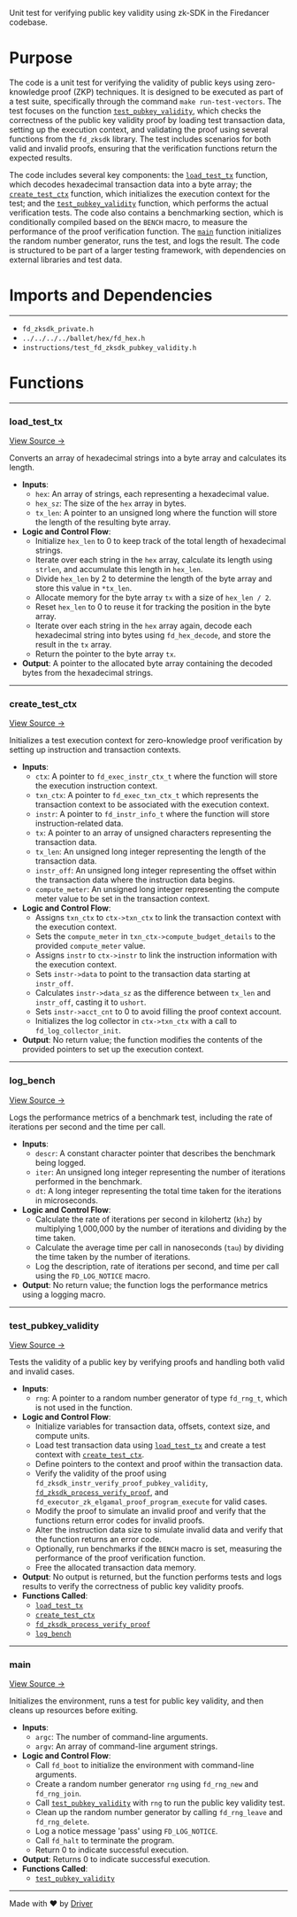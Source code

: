 <!--------------------------------------------------------------------------------->
<!-- IMPORTANT: This file is auto-generated by Driver (https://driver.ai). -------->
<!-- Manual edits may be overwritten on future commits. --------------------------->
<!--------------------------------------------------------------------------------->

Unit test for verifying public key validity using zk-SDK in the Firedancer codebase.

# Purpose
The code is a unit test for verifying the validity of public keys using zero-knowledge proof (ZKP) techniques. It is designed to be executed as part of a test suite, specifically through the command `make run-test-vectors`. The test focuses on the function [`test_pubkey_validity`](<#test_pubkey_validity>), which checks the correctness of the public key validity proof by loading test transaction data, setting up the execution context, and validating the proof using several functions from the `fd_zksdk` library. The test includes scenarios for both valid and invalid proofs, ensuring that the verification functions return the expected results.

The code includes several key components: the [`load_test_tx`](<#load_test_tx>) function, which decodes hexadecimal transaction data into a byte array; the [`create_test_ctx`](<#create_test_ctx>) function, which initializes the execution context for the test; and the [`test_pubkey_validity`](<#test_pubkey_validity>) function, which performs the actual verification tests. The code also contains a benchmarking section, which is conditionally compiled based on the `BENCH` macro, to measure the performance of the proof verification function. The [`main`](<#main>) function initializes the random number generator, runs the test, and logs the result. The code is structured to be part of a larger testing framework, with dependencies on external libraries and test data.
# Imports and Dependencies

---
- `fd_zksdk_private.h`
- `../../../../ballet/hex/fd_hex.h`
- `instructions/test_fd_zksdk_pubkey_validity.h`


# Functions

---
### load\_test\_tx<!-- {{#callable:load_test_tx}} -->
[View Source →](<../../../../../../../src/flamenco/runtime/program/zksdk/test_zksdk.c#L13>)

Converts an array of hexadecimal strings into a byte array and calculates its length.
- **Inputs**:
    - `hex`: An array of strings, each representing a hexadecimal value.
    - `hex_sz`: The size of the `hex` array in bytes.
    - `tx_len`: A pointer to an unsigned long where the function will store the length of the resulting byte array.
- **Logic and Control Flow**:
    - Initialize `hex_len` to 0 to keep track of the total length of hexadecimal strings.
    - Iterate over each string in the `hex` array, calculate its length using `strlen`, and accumulate this length in `hex_len`.
    - Divide `hex_len` by 2 to determine the length of the byte array and store this value in `*tx_len`.
    - Allocate memory for the byte array `tx` with a size of `hex_len / 2`.
    - Reset `hex_len` to 0 to reuse it for tracking the position in the byte array.
    - Iterate over each string in the `hex` array again, decode each hexadecimal string into bytes using `fd_hex_decode`, and store the result in the `tx` array.
    - Return the pointer to the byte array `tx`.
- **Output**: A pointer to the allocated byte array containing the decoded bytes from the hexadecimal strings.


---
### create\_test\_ctx<!-- {{#callable:create_test_ctx}} -->
[View Source →](<../../../../../../../src/flamenco/runtime/program/zksdk/test_zksdk.c#L32>)

Initializes a test execution context for zero-knowledge proof verification by setting up instruction and transaction contexts.
- **Inputs**:
    - `ctx`: A pointer to `fd_exec_instr_ctx_t` where the function will store the execution instruction context.
    - `txn_ctx`: A pointer to `fd_exec_txn_ctx_t` which represents the transaction context to be associated with the execution context.
    - `instr`: A pointer to `fd_instr_info_t` where the function will store instruction-related data.
    - `tx`: A pointer to an array of unsigned characters representing the transaction data.
    - `tx_len`: An unsigned long integer representing the length of the transaction data.
    - `instr_off`: An unsigned long integer representing the offset within the transaction data where the instruction data begins.
    - `compute_meter`: An unsigned long integer representing the compute meter value to be set in the transaction context.
- **Logic and Control Flow**:
    - Assigns `txn_ctx` to `ctx->txn_ctx` to link the transaction context with the execution context.
    - Sets the `compute_meter` in `txn_ctx->compute_budget_details` to the provided `compute_meter` value.
    - Assigns `instr` to `ctx->instr` to link the instruction information with the execution context.
    - Sets `instr->data` to point to the transaction data starting at `instr_off`.
    - Calculates `instr->data_sz` as the difference between `tx_len` and `instr_off`, casting it to `ushort`.
    - Sets `instr->acct_cnt` to 0 to avoid filling the proof context account.
    - Initializes the log collector in `ctx->txn_ctx` with a call to `fd_log_collector_init`.
- **Output**: No return value; the function modifies the contents of the provided pointers to set up the execution context.


---
### log\_bench<!-- {{#callable:log_bench}} -->
[View Source →](<../../../../../../../src/flamenco/runtime/program/zksdk/test_zksdk.c#L51>)

Logs the performance metrics of a benchmark test, including the rate of iterations per second and the time per call.
- **Inputs**:
    - `descr`: A constant character pointer that describes the benchmark being logged.
    - `iter`: An unsigned long integer representing the number of iterations performed in the benchmark.
    - `dt`: A long integer representing the total time taken for the iterations in microseconds.
- **Logic and Control Flow**:
    - Calculate the rate of iterations per second in kilohertz (`khz`) by multiplying 1,000,000 by the number of iterations and dividing by the time taken.
    - Calculate the average time per call in nanoseconds (`tau`) by dividing the time taken by the number of iterations.
    - Log the description, rate of iterations per second, and time per call using the `FD_LOG_NOTICE` macro.
- **Output**: No return value; the function logs the performance metrics using a logging macro.


---
### test\_pubkey\_validity<!-- {{#callable:test_pubkey_validity}} -->
[View Source →](<../../../../../../../src/flamenco/runtime/program/zksdk/test_zksdk.c#L60>)

Tests the validity of a public key by verifying proofs and handling both valid and invalid cases.
- **Inputs**:
    - ``rng``: A pointer to a random number generator of type `fd_rng_t`, which is not used in the function.
- **Logic and Control Flow**:
    - Initialize variables for transaction data, offsets, context size, and compute units.
    - Load test transaction data using [`load_test_tx`](<#load_test_tx>) and create a test context with [`create_test_ctx`](<#create_test_ctx>).
    - Define pointers to the context and proof within the transaction data.
    - Verify the validity of the proof using `fd_zksdk_instr_verify_proof_pubkey_validity`, [`fd_zksdk_process_verify_proof`](<fd_zksdk.c.md#fd_zksdk_process_verify_proof>), and `fd_executor_zk_elgamal_proof_program_execute` for valid cases.
    - Modify the proof to simulate an invalid proof and verify that the functions return error codes for invalid proofs.
    - Alter the instruction data size to simulate invalid data and verify that the function returns an error code.
    - Optionally, run benchmarks if the `BENCH` macro is set, measuring the performance of the proof verification function.
    - Free the allocated transaction data memory.
- **Output**: No output is returned, but the function performs tests and logs results to verify the correctness of public key validity proofs.
- **Functions Called**:
    - [`load_test_tx`](<#load_test_tx>)
    - [`create_test_ctx`](<#create_test_ctx>)
    - [`fd_zksdk_process_verify_proof`](<fd_zksdk.c.md#fd_zksdk_process_verify_proof>)
    - [`log_bench`](<#log_bench>)


---
### main<!-- {{#callable:main}} -->
[View Source →](<../../../../../../../src/flamenco/runtime/program/zksdk/test_zksdk.c#L111>)

Initializes the environment, runs a test for public key validity, and then cleans up resources before exiting.
- **Inputs**:
    - `argc`: The number of command-line arguments.
    - `argv`: An array of command-line argument strings.
- **Logic and Control Flow**:
    - Call `fd_boot` to initialize the environment with command-line arguments.
    - Create a random number generator `rng` using `fd_rng_new` and `fd_rng_join`.
    - Call [`test_pubkey_validity`](<#test_pubkey_validity>) with `rng` to run the public key validity test.
    - Clean up the random number generator by calling `fd_rng_leave` and `fd_rng_delete`.
    - Log a notice message 'pass' using `FD_LOG_NOTICE`.
    - Call `fd_halt` to terminate the program.
    - Return 0 to indicate successful execution.
- **Output**: Returns 0 to indicate successful execution.
- **Functions Called**:
    - [`test_pubkey_validity`](<#test_pubkey_validity>)



---
Made with ❤️ by [Driver](https://www.driver.ai/)